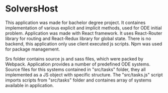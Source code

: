 # SolversHost
This application was made for bachelor degree project. It containes implementation of various explicit and implicit methods, used for ODE initial problem. Application was made with React framework. It uses React-Router library for routing and React-Redux library for global state. There is no backend, this application only use client executed js scripts. Npm was used for package management.

Srs folder contains source js and sass files, which were packed by Webpack.
Application provides a number of predefined ODE systems. Source files for this systems contained in "src/tasks" folder, they all implemented as a JS object with specific structure. The "src/tasks.js" script imports scripts from "src/tasks" folder and containes array of systems available in application.
